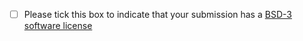 - [ ] Please tick this box to indicate that your submission has a [BSD-3 software license](https://github.com/one-data-model/prototype-registry/blob/master/LICENSE)

